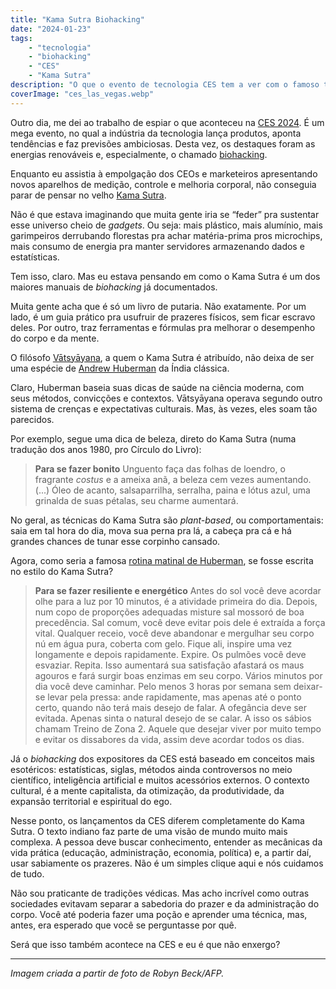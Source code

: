 ```yaml
---
title: "Kama Sutra Biohacking"
date: "2024-01-23"
tags: 
    - "tecnologia"
    - "biohacking"
    - "CES"
    - "Kama Sutra"
description: "O que o evento de tecnologia CES tem a ver com o famoso texto indiano?"
coverImage: "ces_las_vegas.webp"
---
```


Outro dia, me dei ao trabalho de espiar o que aconteceu na [CES 2024](https://www.ces.tech/). É um mega evento, no qual a indústria da tecnologia lança produtos, aponta tendências e faz previsões ambiciosas. Desta vez, os destaques foram as energias renováveis e, especialmente, o chamado [biohacking](https://en.wikipedia.org/wiki/Do-it-yourself_biology).

Enquanto eu assistia à empolgação dos CEOs e marketeiros apresentando novos aparelhos de medição, controle e melhoria corporal, não conseguia parar de pensar no velho [Kama Sutra](https://en.wikipedia.org/wiki/Kama_Sutra).

Não é que estava imaginando que muita gente iria se “feder” pra sustentar esse universo cheio de _gadgets_. Ou seja: mais plástico, mais alumínio, mais garimpeiros derrubando florestas pra achar matéria-prima pros microchips, mais consumo de energia pra manter servidores armazenando dados e estatísticas.

Tem isso, claro. Mas eu estava pensando em como o Kama Sutra é um dos maiores manuais de _biohacking_ já documentados.

Muita gente acha que é só um livro de putaria. Não exatamente. Por um lado, é um guia prático pra usufruir de prazeres físicos, sem ficar escravo deles. Por outro, traz ferramentas e fórmulas pra melhorar o desempenho do corpo e da mente.

O filósofo [Vātsyāyana](https://en.wikipedia.org/wiki/V%C4%81tsy%C4%81yana), a quem o Kama Sutra é atribuído, não deixa de ser uma espécie de [Andrew Huberman](https://www.hubermanlab.com/) da Índia clássica.

Claro, Huberman baseia suas dicas de saúde na ciência moderna, com seus métodos, convicções e contextos. Vātsyāyana operava segundo outro sistema de crenças e expectativas culturais. Mas, às vezes, eles soam tão parecidos.

Por exemplo, segue uma dica de beleza, direto do Kama Sutra (numa tradução dos anos 1980, pro Círculo do Livro):

> **Para se fazer bonito**
> Unguento faça das folhas
> de loendro,
> o fragrante _costus_
> e a ameixa anã,
> a beleza cem vezes aumentando.
> (...)
> Óleo de acanto, salsaparrilha, 
> serralha, paina 
> e lótus azul, uma grinalda
> de suas pétalas,
> seu charme aumentará.

No geral, as técnicas do Kama Sutra são _plant-based_, ou comportamentais: saia em tal hora do dia, mova sua perna pra lá, a cabeça pra cá e há grandes chances de tunar esse corpinho cansado.

Agora, como seria a famosa [rotina matinal de Huberman](https://www.youtube.com/watch?v=NQjcCbEyHpI), se fosse escrita no estilo do Kama Sutra?

> **Para se fazer resiliente e energético**
> Antes do sol você deve acordar
> olhe para a luz por 10 minutos,
> é a atividade primeira do dia.
> Depois, num copo de proporções adequadas
> misture sal mossoró de boa precedência.
> Sal comum, você deve evitar
> pois dele é extraída a força vital.
> Qualquer receio, você deve abandonar
> e mergulhar seu corpo nú
> em água pura, coberta com gelo.
> Fique ali, inspire uma vez longamente
> e depois rapidamente.
> Expire. Os pulmões você deve esvaziar.
> Repita.
> Isso aumentará sua satisfação
> afastará os maus agouros
> e fará surgir boas enzimas em seu corpo.
> Vários minutos por dia você deve caminhar.
> Pelo menos 3 horas por semana
> sem deixar-se levar pela pressa:
> ande rapidamente, mas apenas até o ponto certo,
> quando não terá mais desejo de falar.
> A ofegância deve ser evitada.
> Apenas sinta o natural desejo de se calar.
> A isso os sábios chamam
> Treino de Zona 2.
> Aquele que desejar viver por muito tempo
> e evitar os dissabores da vida,
> assim deve acordar todos os dias.

Já o _biohacking_ dos expositores da CES está baseado em conceitos mais esotéricos: estatísticas, siglas, métodos ainda controversos no meio científico, inteligência artificial e muitos acessórios externos. O contexto cultural, é a mente capitalista, da otimização, da produtividade, da expansão territorial e espiritual do ego.

Nesse ponto, os lançamentos da CES diferem completamente do Kama Sutra. O texto indiano faz parte de uma visão de mundo muito mais complexa. A pessoa deve buscar conhecimento, entender as mecânicas da vida prática (educação, administração, economia, política) e, a partir daí, usar sabiamente os prazeres. Não é um simples clique aqui e nós cuidamos de tudo.

Não sou praticante de tradições védicas. Mas acho incrível como outras sociedades evitavam separar a sabedoria do prazer e da administração do corpo. Você até poderia fazer uma poção e aprender uma técnica, mas, antes, era esperado que você se perguntasse por quê.

Será que isso também acontece na CES e eu é que não enxergo?

---

_Imagem criada a partir de foto de Robyn Beck/AFP._
